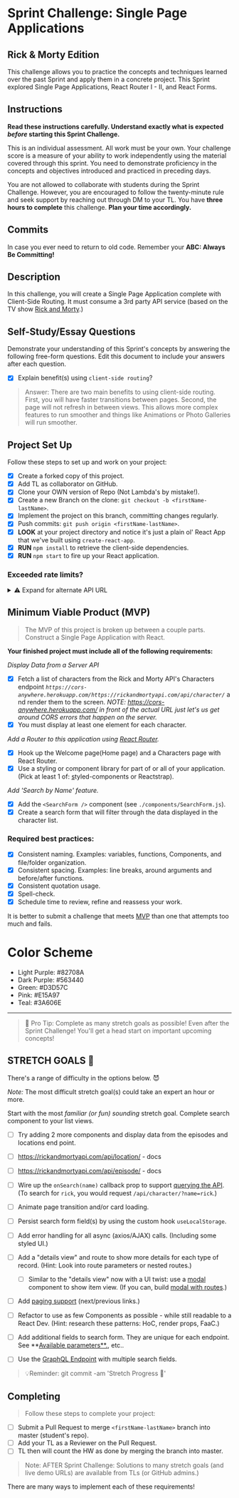 # Sprint Challenge: Single Page Applications

## Rick & Morty Edition

This challenge allows you to practice the concepts and techniques learned over the past Sprint and apply them in a concrete project. This Sprint explored Single Page Applications, React Router I - II, and React Forms.

## Instructions

**Read these instructions carefully. Understand exactly what is expected _before_ starting this Sprint Challenge.**

This is an individual assessment. All work must be your own. Your challenge score is a measure of your ability to work independently using the material covered through this sprint. You need to demonstrate proficiency in the concepts and objectives introduced and practiced in preceding days.

You are not allowed to collaborate with students during the Sprint Challenge. However, you are encouraged to follow the twenty-minute rule and seek support by reaching out through DM to your TL.
You have **three hours to complete** this challenge. **Plan your time accordingly.**

## Commits

In case you ever need to return to old code. Remember your **ABC: Always Be Committing!**

## Description

In this challenge, you will create a Single Page Application complete with Client-Side Routing. It must consume a 3rd party API service (based on the TV show [Rick and Morty](https://rickandmortyapi.com/documentation).)

## Self-Study/Essay Questions

Demonstrate your understanding of this Sprint's concepts by answering the following free-form questions. Edit this document to include your answers after each question.

-   [x] Explain benefit(s) using `client-side routing`?

> Answer: There are two main benefits to using client-side routing. First, you will have faster transitions between pages. Second, the page will not refresh in between views. This allows more complex features to run smoother and things like Animations or Photo Galleries will run smoother.

## Project Set Up

Follow these steps to set up and work on your project:

-   [x] Create a forked copy of this project.
-   [x] Add TL as collaborator on GitHub.
-   [x] Clone your OWN version of Repo (Not Lambda's by mistake!).
-   [x] Create a new Branch on the clone: `git checkout -b <firstName-lastName>`.
-   [x] Implement the project on this branch, committing changes regularly.
-   [x] Push commits: `git push origin <firstName-lastName>`.
-   [x] **LOOK** at your project directory and notice it's just a plain ol' React App that we've built using `create-react-app`.
-   [x] **RUN** `npm install` to retrieve the client-side dependencies.
-   [x] **RUN** `npm start` to fire up your React application.

### Exceeded rate limits?

<details>
<summary>⚠️ Expand for alternate API URL</summary>

If the [main API service](https://rickandmortyapi.com/documentation) goes down, or you exceed rate limits, try the following URL:

**[Backup URL:](https://rick-api.herokuapp.com/api/)** `https://rick-api.herokuapp.com/api/`

You can still be locked out - watch your [chrome devtools' network panel](https://developers.google.com/web/tools/chrome-devtools/network/reference) to make sure you aren't making too many requests.

</details>

## Minimum Viable Product (MVP)

> The MVP of this project is broken up between a couple parts.
> Construct a Single Page Application with React.

**Your finished project must include all of the following requirements:**

_Display Data from a Server API_

-   [x] Fetch a list of characters from the Rick and Morty API's Characters endpoint *`https://cors-anywhere.herokuapp.com/https://rickandmortyapi.com/api/character/`* and render them to the screen. _NOTE: https://cors-anywhere.herokuapp.com/ in front of the actual URL just let's us get around CORS errors that happen on the server._
-   [x] You must display at least one element for each character.

_Add a Router to this application using [React Router](https://reacttraining.com/react-router/web/guides/quick-start)._

-   [x] Hook up the Welcome page(Home page) and a Characters page with React Router.
-   [x] Use a styling or component library for part of or all of your application. (Pick at least 1 of: [s](https://react-bootstrap.github.io/)tyled-components or Reactstrap).

_Add 'Search by Name' feature._

-   [x] Add the `<SearchForm />` component (see `./components/SearchForm.js`).
-   [x] Create a search form that will filter through the data displayed in the character list.

### **Required best practices:**

-   [x] Consistent naming. Examples: variables, functions, Components, and file/folder organization.
-   [x] Consistent spacing. Examples: line breaks, around arguments and before/after functions.
-   [x] Consistent quotation usage.
-   [x] Spell-check.
-   [x] Schedule time to review, refine and reassess your work.

It is better to submit a challenge that meets [MVP](https://en.wikipedia.org/wiki/Minimum_viable_product) than one that attempts too much and fails.

# Color Scheme

-   Light Purple: #82708A
-   Dark Purple: #563440
-   Green: #D3D57C
-   Pink: #E15A97
-   Teal: #3A606E

---

> 🚀 Pro Tip: Complete as many stretch goals as possible! Even after the Sprint Challenge! You'll get a head start on important upcoming concepts!

## STRETCH GOALS 💪

There's a range of difficulty in the options below. 😈

_Note:_ The most difficult stretch goal(s) could take an expert an hour or more.

Start with the most _familiar (or fun) sounding_ stretch goal.
Complete search component to your list views.

-   [ ] Try adding 2 more components and display data from the episodes and locations end point.
-   [ ] https://rickandmortyapi.com/api/location/ - docs
-   [ ] https://rickandmortyapi.com/api/episode/ - docs

-   [ ] Wire up the `onSearch(name)` callback prop to support [querying the API](https://rickandmortyapi.com/documentation/#filter-characters). (To search for `rick`, you would request `/api/character/?name=rick`.)
-   [ ] Animate page transition and/or card loading.
-   [ ] Persist search form field(s) by using the custom hook `useLocalStorage`.
-   [ ] Add error handling for all async (axios/AJAX) calls. (Including some styled UI.)
-   [ ] Add a "details view" and route to show more details for each type of record. (Hint: Look into route parameters or nested routes.)
    -   [ ] Similar to the "details view" now with a UI twist: use a [modal](https://react.semantic-ui.com/modules/modal/#variations-size) component to show item view. (If you can, build [modal with routes](https://codesandbox.io/s/react-router-modal-gallery-classes-example-z98l5).)
-   [ ] Add [paging support](https://react.semantic-ui.com/addons/pagination/#types-pagination) (next/previous links.)
-   [ ] Refactor to use as few Components as possible - while still readable to a React Dev. (Hint: research these patterns: HoC, render props, FaaC.)
-   [ ] Add additional fields to search form. They are unique for each endpoint. See **[Available parameters**.](https://rickandmortyapi.com/documentation/#filter-characters), etc..
-   [ ] Use the [GraphQL Endpoint](https://rickandmortyapi.com/documentation/#graphql) with multiple search fields.

> 💡Reminder: git commit -am 'Stretch Progress 💪'

## Completing

> Follow these steps to complete your project:

-   [ ] Submit a Pull Request to merge `<firstName-lastName>` branch into master (student's repo).
-   [ ] Add your TL as a Reviewer on the Pull Request.
-   [ ] TL then will count the HW as done by merging the branch into master.

<!-- TLs: NOTE: use resources to coach, or share over zoom - avoid sharing entire solution folder. Share preview links if available. -->

> Note: AFTER Sprint Challenge: Solutions to many stretch goals (and live demo URLs) are available from TLs (or GitHub admins.)

There are many ways to implement each of these requirements!
